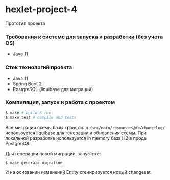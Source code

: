 # hexlet-project-4

Прототип проекта

### Требования к системе для запуска и разработки (без учета OS)

* Java 11

### Стек технологий проекта

* Java 11
* Spring Boot 2
* PostgreSQL (liquibase для миграций)

### Компиляция, запуск и работа с проектом

```bash
$ make # build & run
$ make test # compile and tests
```
Все миграции схемы базы хранятся в `/src/main/resources/db/changelog/` используется liquibase для генерации и обновления схемы.
При локальной разработке используется in memory база H2 в проде PostgreSQL.

Для генерации новой миграции, запустите:

```bash
$ make generate-migration
```
И на основании изменений Entity сгенирируется новый changeset.
